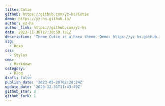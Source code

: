 ```yaml
---
title: Cutie
github: https://github.com/yz-hs/Cutie
demo: https://yz-hs.github.io/
author: yz-hs
author_link: https://github.com/yz-hs
date: 2023-11-30T17:30:50.731Z
description: 'Theme Cutie is a hexo theme. Demo: https://yz-hs.github.io/'
ssg:
  - Hexo
css:
  - Stylus
cms:
  - Markdown
category:
  - Blog
draft: false
publish_date: '2023-05-20T02:28:24Z'
update_date: '2023-12-31T11:43:49Z'
github_star: 8
github_fork: 1
---
```

